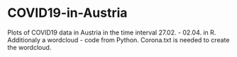 # COVID19-in-Austria
Plots of COVID19 data in Austria in the time interval 27.02. - 02.04. in R. Additionaly a wordcloud - code from Python.
Corona.txt is needed to create the wordcloud.
